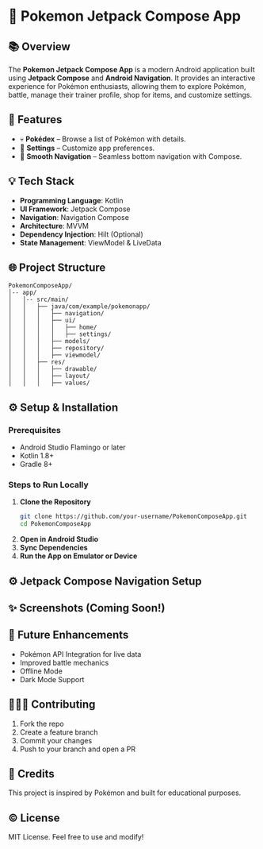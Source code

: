 # 🌟 Pokemon Jetpack Compose App

## 📚 Overview

The **Pokemon Jetpack Compose App** is a modern Android application built using **Jetpack Compose** and **Android Navigation**. It provides an interactive experience for Pokémon enthusiasts, allowing them to explore Pokémon, battle, manage their trainer profile, shop for items, and customize settings.

## 📝 Features

- 💀 **Pokédex** – Browse a list of Pokémon with details.
- 🔧 **Settings** – Customize app preferences.
- 🚀 **Smooth Navigation** – Seamless bottom navigation with Compose.

## 💡 Tech Stack

- **Programming Language**: Kotlin
- **UI Framework**: Jetpack Compose
- **Navigation**: Navigation Compose
- **Architecture**: MVVM
- **Dependency Injection**: Hilt (Optional)
- **State Management**: ViewModel & LiveData

## 🌐 Project Structure

```plaintext
PokemonComposeApp/
│-- app/
│   │-- src/main/
│   │   ├── java/com/example/pokemonapp/
│   │   │   ├── navigation/
│   │   │   ├── ui/
│   │   │   │   ├── home/
│   │   │   │   ├── settings/
│   │   │   ├── models/
│   │   │   ├── repository/
│   │   │   ├── viewmodel/
│   │   ├── res/
│   │   │   ├── drawable/
│   │   │   ├── layout/
│   │   │   ├── values/
```

## ⚙️ Setup & Installation

### Prerequisites

- Android Studio Flamingo or later
- Kotlin 1.8+
- Gradle 8+

### Steps to Run Locally

1. **Clone the Repository**
   ```sh
   git clone https://github.com/your-username/PokemonComposeApp.git
   cd PokemonComposeApp
   ```
2. **Open in Android Studio**
3. **Sync Dependencies**
4. **Run the App on Emulator or Device**

## ⚙️ Jetpack Compose Navigation Setup


## ✨ Screenshots (Coming Soon!)

## 🚀 Future Enhancements

- Pokémon API Integration for live data
- Improved battle mechanics
- Offline Mode
- Dark Mode Support

## 👨‍👩‍👦 Contributing

1. Fork the repo
2. Create a feature branch
3. Commit your changes
4. Push to your branch and open a PR

## 🎉 Credits

This project is inspired by Pokémon and built for educational purposes.

## © License

MIT License. Feel free to use and modify!

